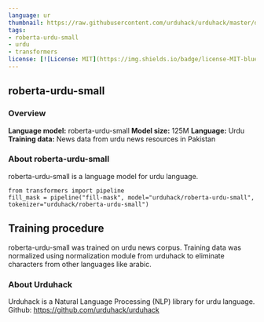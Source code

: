 ```yaml
---
language: ur
thumbnail: https://raw.githubusercontent.com/urduhack/urduhack/master/docs/_static/urduhack.png
tags:
- roberta-urdu-small
- urdu
- transformers
license: [![License: MIT](https://img.shields.io/badge/license-MIT-blue.svg)](https://github.com/urduhack/urduhack/blob/master/LICENSE)
---
```

## roberta-urdu-small
### Overview
**Language model:** roberta-urdu-small
**Model size:** 125M
**Language:** Urdu
**Training data:** News data from urdu news resources in Pakistan
### About roberta-urdu-small
roberta-urdu-small is a language model for urdu language.
```
from transformers import pipeline
fill_mask = pipeline("fill-mask", model="urduhack/roberta-urdu-small", tokenizer="urduhack/roberta-urdu-small")
```
## Training procedure
roberta-urdu-small was trained on urdu news corpus. Training data was normalized using normalization module from
urduhack to eliminate characters from other languages like arabic.

### About Urduhack
Urduhack is a Natural Language Processing (NLP) library for urdu language.
Github: https://github.com/urduhack/urduhack